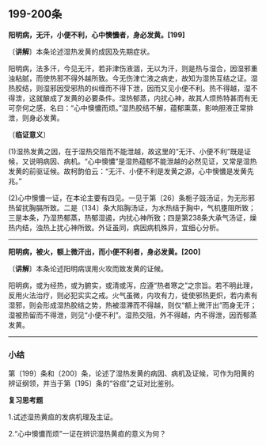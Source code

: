 ## 199-200条

**阳明病，无汗，小便不利，心中懊憹者，身必发黄。[199]**

〔**讲解**〕本条论述湿热发黄的成因及先期症状。

阳明病，法多汗，今见无汗，若非津伤液涸，无以为汗，则是热与湿合，因湿邪重浊粘腻，而使热邪不得外越所致。今无伤津亡液之病史，故知为湿热互结之证。湿热胶结，则湿邪因受邪热的纠缠而不得下泄，因而又见小便不利。热不得越，湿不得泄，这就酿成了发黄的必要条件。湿热郁蒸，内扰心神，故其人烦热特甚而有无可奈何之感，名曰：“心中懊憹而烦。”湿热胶结不解，蕴郁熏蒸，影响胆液正常排泄，则身必发黄。

〔**临证意义**〕

(1)湿热发黄之因，在于湿热交阻而不能泄越，故这里的“无汗、小便不利”既是证候，又说明病因、病机。“心中懊憹”是湿热蕴郁不能泄越的必然见证，又常是湿热发黄的前驱证候。故柯韵伯云：“无汗、小便不利是发黄之源，心中懊憹是发黄先兆。”

(2)心中懊憹一证，在本论主要有四见。一见于第〔26〕条栀子豉汤证，为无形邪热留扰胸膈所致。二是〔134〕条大陷胸汤证，为水热结于胸中，气机壅阻所致；三是本条，乃湿热郁蒸，热郁湿遏，内扰心神所致；四是第238条大承气汤证，燥热内结，浊热上扰心神所致。外证虽同，病因病机殊异，宜细心分析。

------

**阳明病，被火，额上微汗出，而小便不利者，身必发黄。[200]**

〔**讲解**〕本条论述阳明病误用火攻而致发黄的证候。

阳明病，或为经热，或为腑实，或清或泻，应遵“热者寒之”之宗旨。若不明此理，反用火法治疗，则必犯实实之戒。火气虽微，内攻有力，徒使邪热更炽，若内素有湿邪，则会形成湿热胶结之势，热被湿滞而不得越，则仅“额上微汗出”而身无汗；湿被热留而不得泄，则见“小便不利”。湿热交阻，外不得越，内不得泄，因而郁蒸发黄。

------

### 小结

第〔199〕条和〔200〕条，论述了湿热发黄的病因、病机及证候，可作为阳黄的辨证纲领，并当于第〔195〕条的“谷疸”之证对比鉴别。

**复习思考题**

1.试述湿热黄疸的发病机理及主证。

2.“心中懊憹而烦”一证在辨识湿热黄疸的意义为何？